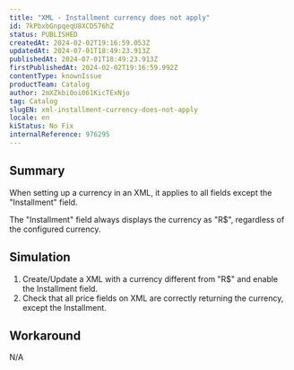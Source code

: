```yaml
---
title: "XML - Installment currency does not apply"
id: 7kPbxbGnpqeqU8XCD576hZ
status: PUBLISHED
createdAt: 2024-02-02T19:16:59.053Z
updatedAt: 2024-07-01T18:49:23.913Z
publishedAt: 2024-07-01T18:49:23.913Z
firstPublishedAt: 2024-02-02T19:16:59.992Z
contentType: knownIssue
productTeam: Catalog
author: 2mXZkbi0oi061KicTExNjo
tag: Catalog
slugEN: xml-installment-currency-does-not-apply
locale: en
kiStatus: No Fix
internalReference: 976295
---
```


## Summary


When setting up a currency in an XML, it applies to all fields except the "Installment" field.

The "Installment" field always displays the currency as "R$", regardless of the configured currency.


##

## Simulation



1. Create/Update a XML with a currency different from "R$" and enable the Installment field.
2. Check that all price fields on XML are correctly returning the currency, except the Installment.


##

## Workaround


N/A





